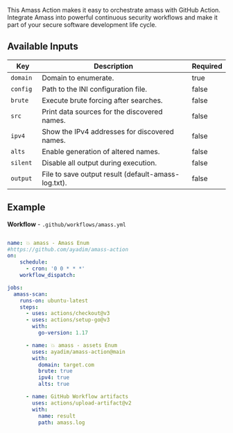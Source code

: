 This Amass Action makes it easy to orchestrate amass with GitHub Action. Integrate Amass into powerful continuous security workflows and make it part of your secure software development life cycle.

Available Inputs
------

| Key               | Description                                         | Required |
| ----------------- | --------------------------------------------------- | -------- |
| `domain`          | Domain to enumerate.                                | true     |
| `config `         | Path to the INI configuration file.                 | false    |
| `brute`           | Execute brute forcing after searches.               | false    |
| `src`             | Print data sources for the discovered names.        | false    |
| `ipv4`            | Show the IPv4 addresses for discovered names.       | false    |
| `alts`            | Enable generation of altered names.                 | false    |
| `silent`          | Disable all output during execution.                | false    |
| `output`          | File to save output result (default-amass-log.txt). | false    |


Example
------

**Workflow** - `.github/workflows/amass.yml`


```yaml

name: 💥 amass - Amass Enum
#https://github.com/ayadim/amass-action
on:
    schedule:
      - cron: '0 0 * * *'
    workflow_dispatch:

jobs:
  amass-scan:
    runs-on: ubuntu-latest
    steps:
      - uses: actions/checkout@v3
      - uses: actions/setup-go@v3
        with:
          go-version: 1.17

      - name: 💥 amass - assets Enum
        uses: ayadim/amass-action@main
        with:
          domain: target.com
          brute: true
          ipv4: true
          alts: true

      - name: GitHub Workflow artifacts
        uses: actions/upload-artifact@v2
        with:
          name: result
          path: amass.log



```



